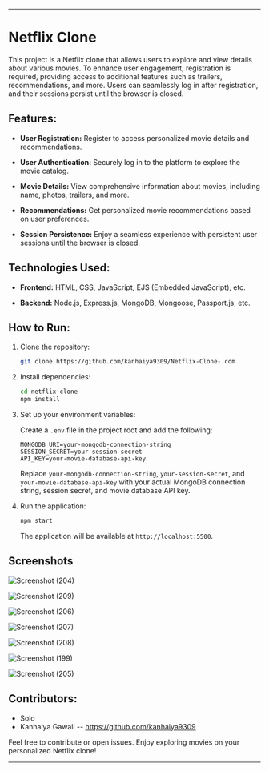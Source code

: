 
---

# Netflix Clone

This project is a Netflix clone that allows users to explore and view details about various movies. To enhance user engagement, registration is required, providing access to additional features such as trailers, recommendations, and more. Users can seamlessly log in after registration, and their sessions persist until the browser is closed.

## Features:

- **User Registration:** Register to access personalized movie details and recommendations.

- **User Authentication:** Securely log in to the platform to explore the movie catalog.

- **Movie Details:** View comprehensive information about movies, including name, photos, trailers, and more.

- **Recommendations:** Get personalized movie recommendations based on user preferences.

- **Session Persistence:** Enjoy a seamless experience with persistent user sessions until the browser is closed.

## Technologies Used:

- **Frontend:** HTML, CSS, JavaScript, EJS (Embedded JavaScript), etc.

- **Backend:** Node.js, Express.js, MongoDB, Mongoose, Passport.js, etc.

## How to Run:

1. Clone the repository:

    ```bash
    git clone https://github.com/kanhaiya9309/Netflix-Clone-.com
    ```

2. Install dependencies:

    ```bash
    cd netflix-clone
    npm install
    ```

3. Set up your environment variables:

    Create a `.env` file in the project root and add the following:

    ```env
    MONGODB_URI=your-mongodb-connection-string
    SESSION_SECRET=your-session-secret
    API_KEY=your-movie-database-api-key
    ```

    Replace `your-mongodb-connection-string`, `your-session-secret`, and `your-movie-database-api-key` with your actual MongoDB connection string, session secret, and movie database API key.

4. Run the application:

    ```bash
    npm start
    ```

    The application will be available at `http://localhost:5500`.

## Screenshots
![Screenshot (204)](https://github.com/kanhaiya9309/Netflix-Clone-.com/assets/124244655/2646fab7-fdd7-4e6b-994c-fcf3cff7abce)

![Screenshot (209)](https://github.com/kanhaiya9309/Netflix-Clone-.com/assets/124244655/7625441f-4466-416c-bf7e-2fe8f8a149ab)

![Screenshot (206)](https://github.com/kanhaiya9309/Netflix-Clone-.com/assets/124244655/7bdc8cd9-ff40-40a5-b656-b45951c1e8dc)

![Screenshot (207)](https://github.com/kanhaiya9309/Netflix-Clone-.com/assets/124244655/6e75fe2b-bbf4-4f3b-9554-6dbdf3e63555)

![Screenshot (208)](https://github.com/kanhaiya9309/Netflix-Clone-.com/assets/124244655/8c079213-9a40-4f31-b529-06fe61130c48)

![Screenshot (199)](https://github.com/kanhaiya9309/Netflix-Clone-.com/assets/124244655/5c8daacf-894a-4d36-a7c3-a8fa7d3e33f1)

![Screenshot (205)](https://github.com/kanhaiya9309/Netflix-Clone-.com/assets/124244655/1066b7ee-aff4-47a7-9e24-ebd3cbc8f134)




## Contributors:

- Solo
- Kanhaiya Gawali -- https://github.com/kanhaiya9309 

Feel free to contribute or open issues. Enjoy exploring movies on your personalized Netflix clone!

---


